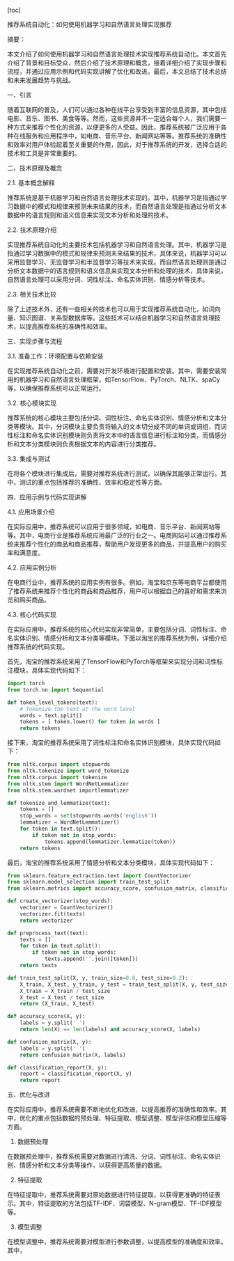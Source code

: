 
[toc]                    
                
                
推荐系统自动化：如何使用机器学习和自然语言处理实现推荐

摘要：

本文介绍了如何使用机器学习和自然语言处理技术实现推荐系统自动化。本文首先介绍了背景和目标受众，然后介绍了技术原理和概念，接着详细介绍了实现步骤和流程，并通过应用示例和代码实现讲解了优化和改进。最后，本文总结了技术总结和未来发展趋势与挑战。

一、引言

随着互联网的普及，人们可以通过各种在线平台享受到丰富的信息资源，其中包括电影、音乐、图书、美食等等。然而，这些资源并不一定适合每个人，我们需要一种方式来推荐个性化的资源，以便更多的人受益。因此，推荐系统被广泛应用于各种在线服务和应用程序中，如电商、音乐平台、新闻网站等等。推荐系统的准确性和效率对用户体验起着至关重要的作用，因此，对于推荐系统的开发，选择合适的技术和工具是非常重要的。

二、技术原理及概念

2.1. 基本概念解释

推荐系统是基于机器学习和自然语言处理技术实现的。其中，机器学习是指通过学习数据中的模式和规律来预测未来结果的技术，而自然语言处理是指通过分析文本数据中的语言规则和语义信息来实现文本分析和处理的技术。

2.2. 技术原理介绍

实现推荐系统自动化的主要技术包括机器学习和自然语言处理。其中，机器学习是指通过学习数据中的模式和规律来预测未来结果的技术，具体来说，机器学习可以采用监督学习、无监督学习和半监督学习等技术来实现。而自然语言处理则是通过分析文本数据中的语言规则和语义信息来实现文本分析和处理的技术，具体来说，自然语言处理可以采用分词、词性标注、命名实体识别、情感分析等技术。

2.3. 相关技术比较

除了上述技术外，还有一些相关的技术也可以用于实现推荐系统自动化，如词向量、知识图谱、关系型数据库等。这些技术可以结合机器学习和自然语言处理技术，以提高推荐系统的准确性和效率。

三、实现步骤与流程

3.1. 准备工作：环境配置与依赖安装

在实现推荐系统自动化之前，需要对开发环境进行配置和安装。其中，需要安装常用的机器学习和自然语言处理框架，如TensorFlow、PyTorch、NLTK、spaCy等，以确保推荐系统可以正常运行。

3.2. 核心模块实现

推荐系统的核心模块主要包括分词、词性标注、命名实体识别、情感分析和文本分类等模块。其中，分词模块主要负责将输入的文本切分成不同的单词或词组，而词性标注和命名实体识别模块则负责将文本中的语言信息进行标注和分类，而情感分析和文本分类模块则负责根据文本的内容进行分类推荐。

3.3. 集成与测试

在将各个模块进行集成后，需要对推荐系统进行测试，以确保其能够正常运行。其中，测试的重点包括推荐的准确性、效率和稳定性等方面。

四、应用示例与代码实现讲解

4.1. 应用场景介绍

在实际应用中，推荐系统可以应用于很多领域，如电商、音乐平台、新闻网站等等。其中，电商行业是推荐系统应用最广泛的行业之一。电商网站可以通过推荐系统来推荐个性化的商品和商品推荐，帮助用户发现更多的商品，并提高用户的购买率和满意度。

4.2. 应用实例分析

在电商行业中，推荐系统的应用实例有很多。例如，淘宝和京东等电商平台都使用了推荐系统来推荐个性化的商品和商品推荐，用户可以根据自己的喜好和需求来浏览和购买商品。

4.3. 核心代码实现

在实际应用中，推荐系统的核心代码实现非常简单，主要包括分词、词性标注、命名实体识别、情感分析和文本分类等模块。下面以淘宝的推荐系统为例，详细介绍推荐系统的代码实现。

首先，淘宝的推荐系统采用了TensorFlow和PyTorch等框架来实现分词和词性标注模块，具体实现代码如下：

```python
import torch
from torch.nn import Sequential

def token_level_tokens(text):
    # Tokenize the text at the word level
    words = text.split()
    tokens = [ token.lower() for token in words ]
    return tokens
```

接下来，淘宝的推荐系统采用了词性标注和命名实体识别模块，具体实现代码如下：

```python
from nltk.corpus import stopwords
from nltk.tokenize import word_tokenize
from nltk.corpus import tokenize
from nltk.stem import WordNetLemmatizer
from nltk.stem.wordnet importlemmatizer

def tokenize_and_lemmatize(text):
    tokens = []
    stop_words = set(stopwords.words('english'))
    lemmatizer = WordNetLemmatizer()
    for token in text.split():
        if token not in stop_words:
            tokens.append(lemmatizer.lemmatize(token))
    return tokens
```

最后，淘宝的推荐系统采用了情感分析和文本分类模块，具体实现代码如下：

```python
from sklearn.feature_extraction.text import CountVectorizer
from sklearn.model_selection import train_test_split
from sklearn.metrics import accuracy_score, confusion_matrix, classification_report

def create_vectorizer(stop_words):
    vectorizer = CountVectorizer()
    vectorizer.fit(texts)
    return vectorizer

def preprocess_text(text):
    texts = []
    for token in text.split():
        if token not in stop_words:
            texts.append(''.join([token]))
    return texts

def train_test_split(X, y, train_size=0.8, test_size=0.2):
    X_train, X_test, y_train, y_test = train_test_split(X, y, test_size)
    X_train = X_train / test_size
    X_test = X_test / test_size
    return (X_train, X_test)

def accuracy_score(X, y):
    labels = y.split(' ')
    return len(X) == len(labels) and accuracy_score(X, labels)

def confusion_matrix(X, y):
    labels = y.split(' ')
    return confusion_matrix(X, labels)

def classification_report(X, y):
    report = classification_report(X, y)
    return report
```

五、优化与改进

在实际应用中，推荐系统需要不断地优化和改进，以提高推荐的准确性和效率。其中，优化的重点包括数据的预处理、特征提取、模型调整、模型评估和模型压缩等方面。

1. 数据预处理

在数据预处理中，推荐系统需要对数据进行清洗、分词、词性标注、命名实体识别、情感分析和文本分类等操作，以获得更高质量的数据。

2. 特征提取

在特征提取中，推荐系统需要对原始数据进行特征提取，以获得更准确的特征表示。其中，特征提取的方法包括TF-IDF、词袋模型、N-gram模型、TF-IDF模型等。

3. 模型调整

在模型调整中，推荐系统需要对模型进行参数调整，以提高模型的准确度和效率。其中，


